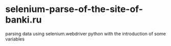 # selenium-parse-of-the-site-of-banki.ru
parsing data using selenium.webdriver python with the introduction of some variables
